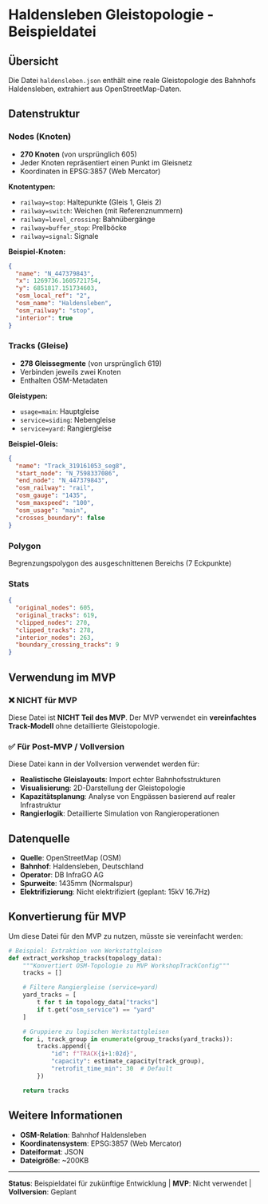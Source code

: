 # Haldensleben Gleistopologie - Beispieldatei

## Übersicht

Die Datei `haldensleben.json` enthält eine reale Gleistopologie des Bahnhofs Haldensleben, extrahiert aus OpenStreetMap-Daten.

## Datenstruktur

### Nodes (Knoten)
- **270 Knoten** (von ursprünglich 605)
- Jeder Knoten repräsentiert einen Punkt im Gleisnetz
- Koordinaten in EPSG:3857 (Web Mercator)

**Knotentypen:**
- `railway=stop`: Haltepunkte (Gleis 1, Gleis 2)
- `railway=switch`: Weichen (mit Referenznummern)
- `railway=level_crossing`: Bahnübergänge
- `railway=buffer_stop`: Prellböcke
- `railway=signal`: Signale

**Beispiel-Knoten:**
```json
{
  "name": "N_447379843",
  "x": 1269736.1605721754,
  "y": 6851817.151734603,
  "osm_local_ref": "2",
  "osm_name": "Haldensleben",
  "osm_railway": "stop",
  "interior": true
}
```

### Tracks (Gleise)
- **278 Gleissegmente** (von ursprünglich 619)
- Verbinden jeweils zwei Knoten
- Enthalten OSM-Metadaten

**Gleistypen:**
- `usage=main`: Hauptgleise
- `service=siding`: Nebengleise
- `service=yard`: Rangiergleise

**Beispiel-Gleis:**
```json
{
  "name": "Track_319161053_seg8",
  "start_node": "N_7598337086",
  "end_node": "N_447379843",
  "osm_railway": "rail",
  "osm_gauge": "1435",
  "osm_maxspeed": "100",
  "osm_usage": "main",
  "crosses_boundary": false
}
```

### Polygon
Begrenzungspolygon des ausgeschnittenen Bereichs (7 Eckpunkte)

### Stats
```json
{
  "original_nodes": 605,
  "original_tracks": 619,
  "clipped_nodes": 270,
  "clipped_tracks": 278,
  "interior_nodes": 263,
  "boundary_crossing_tracks": 9
}
```

## Verwendung im MVP

### ❌ NICHT für MVP
Diese Datei ist **NICHT Teil des MVP**. Der MVP verwendet ein **vereinfachtes Track-Modell** ohne detaillierte Gleistopologie.

### ✅ Für Post-MVP / Vollversion
Diese Datei kann in der Vollversion verwendet werden für:
- **Realistische Gleislayouts**: Import echter Bahnhofsstrukturen
- **Visualisierung**: 2D-Darstellung der Gleistopologie
- **Kapazitätsplanung**: Analyse von Engpässen basierend auf realer Infrastruktur
- **Rangierlogik**: Detaillierte Simulation von Rangieroperationen

## Datenquelle

- **Quelle**: OpenStreetMap (OSM)
- **Bahnhof**: Haldensleben, Deutschland
- **Operator**: DB InfraGO AG
- **Spurweite**: 1435mm (Normalspur)
- **Elektrifizierung**: Nicht elektrifiziert (geplant: 15kV 16.7Hz)

## Konvertierung für MVP

Um diese Datei für den MVP zu nutzen, müsste sie vereinfacht werden:

```python
# Beispiel: Extraktion von Werkstattgleisen
def extract_workshop_tracks(topology_data):
    """Konvertiert OSM-Topologie zu MVP WorkshopTrackConfig"""
    tracks = []

    # Filtere Rangiergleise (service=yard)
    yard_tracks = [
        t for t in topology_data["tracks"]
        if t.get("osm_service") == "yard"
    ]

    # Gruppiere zu logischen Werkstattgleisen
    for i, track_group in enumerate(group_tracks(yard_tracks)):
        tracks.append({
            "id": f"TRACK{i+1:02d}",
            "capacity": estimate_capacity(track_group),
            "retrofit_time_min": 30  # Default
        })

    return tracks
```

## Weitere Informationen

- **OSM-Relation**: Bahnhof Haldensleben
- **Koordinatensystem**: EPSG:3857 (Web Mercator)
- **Dateiformat**: JSON
- **Dateigröße**: ~200KB

---

**Status**: Beispieldatei für zukünftige Entwicklung | **MVP**: Nicht verwendet | **Vollversion**: Geplant
